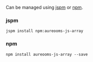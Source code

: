 Can be managed using
[jspm](http://jspm.io)
or [npm](https://github.com/npm/npm).

### jspm
```terminal
jspm install npm:aureooms-js-array
```

### npm
```terminal
npm install aureooms-js-array --save
```
